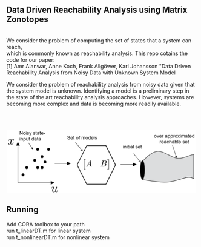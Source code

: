 ## Data Driven Reachability Analysis using Matrix Zonotopes
<br /> 
We consider the problem of computing the set of states that a system can reach, <br />
which is commonly known as reachability analysis. This repo cotains the code for our paper:<br /> 
[1] Amr Alanwar, Anne Koch, Frank Allgöwer, Karl Johansson "Data Driven Reachability Analysis from Noisy Data with Unknown
 System Model <br />



We consider the problem of reachability analysis from noisy data given that the system 
model is unknown. Identifying a model is a preliminary step in the state of the art 
reachability analysis approaches. However, systems are becoming more complex and data 
is becoming more readily available.<br />

<br /> <br />
<p align="center">
<img
src="Figures/idea.png"
raw=true
alt="Subject Pronouns"
width=500
/>
</p>

## Running 
Add CORA toolbox to your path<br />
run t_linearDT.m for linear system<br />
run t_nonlinearDT.m for nonlinear system<br />